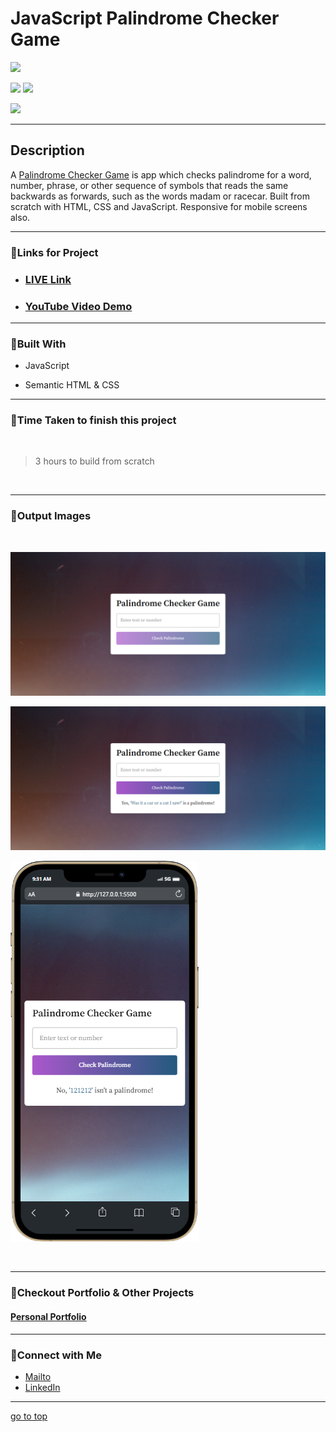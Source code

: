 # JavaScript Palindrome Checker Game

![](https://img.shields.io/badge/Palindrome-Checker%20Game-brightgreen)

![](https://img.shields.io/badge/JavaScript-CSS-yellow)
![](https://img.shields.io/badge/functions-event%20listeners-red)

![](https://img.shields.io/badge/Shubham-Singh-blue)

<hr>

## Description

A [Palindrome Checker Game]() is app which checks palindrome for a word, number, phrase, or other sequence of symbols that reads the same backwards as forwards, such as the words madam or racecar. Built from scratch with HTML, CSS and JavaScript. Responsive for mobile screens also.

<hr>


### 📌Links for Project
- ### [LIVE Link]()

- ### [YouTube Video Demo]()

<hr>

### 📌Built With

- JavaScript

- Semantic HTML & CSS

<hr>

### 📌Time Taken to finish this project

<br>

> 3 hours to build from scratch

<br>

<hr>

### 📌Output Images

<br>

![opimage](./images/Palindrome-Checker-Game.png)

![opimage1](./images/Palindrome-Checker-Game%20(1).png)

![opimage2](./images/mobile%20(3).png)

<br>

<hr>

### 📌Checkout Portfolio & Other Projects

#### [Personal Portfolio](https://shubhambhoj.in/)


***
### 📌Connect with Me
* [Mailto](mailto:shubhambhoj3@gmail.com)
* [LinkedIn](https://www.linkedin.com/in/shubham-singh-b122b7171/)

***
[go to top](#javascript-palindrome-checker-game)